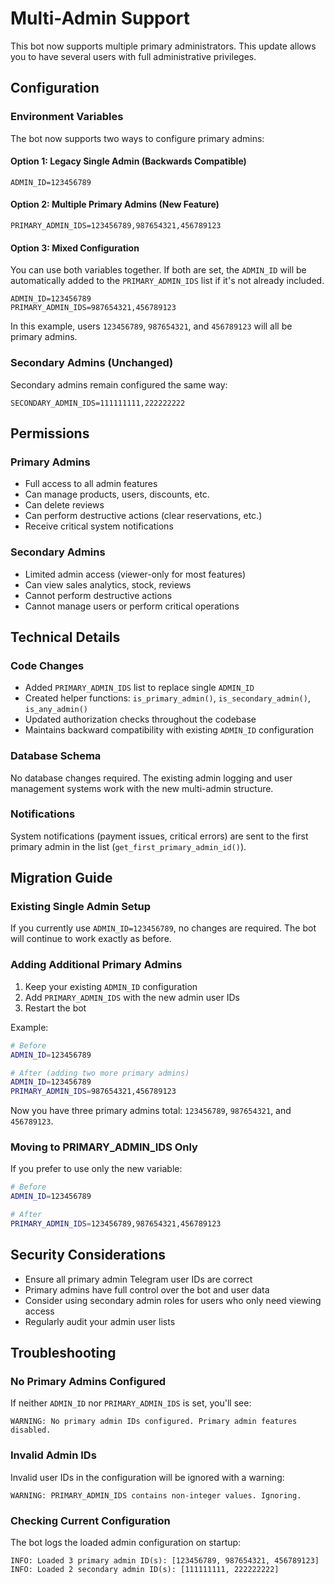 # Multi-Admin Support

This bot now supports multiple primary administrators. This update allows you to have several users with full administrative privileges.

## Configuration

### Environment Variables

The bot now supports two ways to configure primary admins:

#### Option 1: Legacy Single Admin (Backwards Compatible)
```
ADMIN_ID=123456789
```

#### Option 2: Multiple Primary Admins (New Feature)
```
PRIMARY_ADMIN_IDS=123456789,987654321,456789123
```

#### Option 3: Mixed Configuration
You can use both variables together. If both are set, the `ADMIN_ID` will be automatically added to the `PRIMARY_ADMIN_IDS` list if it's not already included.

```
ADMIN_ID=123456789
PRIMARY_ADMIN_IDS=987654321,456789123
```

In this example, users `123456789`, `987654321`, and `456789123` will all be primary admins.

### Secondary Admins (Unchanged)
Secondary admins remain configured the same way:
```
SECONDARY_ADMIN_IDS=111111111,222222222
```

## Permissions

### Primary Admins
- Full access to all admin features
- Can manage products, users, discounts, etc.
- Can delete reviews
- Can perform destructive actions (clear reservations, etc.)
- Receive critical system notifications

### Secondary Admins  
- Limited admin access (viewer-only for most features)
- Can view sales analytics, stock, reviews
- Cannot perform destructive actions
- Cannot manage users or perform critical operations

## Technical Details

### Code Changes
- Added `PRIMARY_ADMIN_IDS` list to replace single `ADMIN_ID`
- Created helper functions: `is_primary_admin()`, `is_secondary_admin()`, `is_any_admin()`
- Updated authorization checks throughout the codebase
- Maintains backward compatibility with existing `ADMIN_ID` configuration

### Database Schema
No database changes required. The existing admin logging and user management systems work with the new multi-admin structure.

### Notifications
System notifications (payment issues, critical errors) are sent to the first primary admin in the list (`get_first_primary_admin_id()`).

## Migration Guide

### Existing Single Admin Setup
If you currently use `ADMIN_ID=123456789`, no changes are required. The bot will continue to work exactly as before.

### Adding Additional Primary Admins
1. Keep your existing `ADMIN_ID` configuration
2. Add `PRIMARY_ADMIN_IDS` with the new admin user IDs
3. Restart the bot

Example:
```bash
# Before
ADMIN_ID=123456789

# After (adding two more primary admins)
ADMIN_ID=123456789
PRIMARY_ADMIN_IDS=987654321,456789123
```

Now you have three primary admins total: `123456789`, `987654321`, and `456789123`.

### Moving to PRIMARY_ADMIN_IDS Only
If you prefer to use only the new variable:
```bash
# Before
ADMIN_ID=123456789

# After
PRIMARY_ADMIN_IDS=123456789,987654321,456789123
```

## Security Considerations

- Ensure all primary admin Telegram user IDs are correct
- Primary admins have full control over the bot and user data
- Consider using secondary admin roles for users who only need viewing access
- Regularly audit your admin user lists

## Troubleshooting

### No Primary Admins Configured
If neither `ADMIN_ID` nor `PRIMARY_ADMIN_IDS` is set, you'll see:
```
WARNING: No primary admin IDs configured. Primary admin features disabled.
```

### Invalid Admin IDs
Invalid user IDs in the configuration will be ignored with a warning:
```
WARNING: PRIMARY_ADMIN_IDS contains non-integer values. Ignoring.
```

### Checking Current Configuration
The bot logs the loaded admin configuration on startup:
```
INFO: Loaded 3 primary admin ID(s): [123456789, 987654321, 456789123]
INFO: Loaded 2 secondary admin ID(s): [111111111, 222222222]
``` 